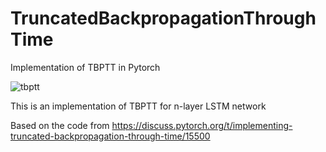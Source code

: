 # TruncatedBackpropagationThroughTime
 Implementation of TBPTT in Pytorch
 
![tbptt](https://github.com/hansungj/TruncatedBackpropagationThroughTime/blob/master/tbtpp.jpg)

 This is an implementation of TBPTT for n-layer LSTM network 

 Based on the code from 
 https://discuss.pytorch.org/t/implementing-truncated-backpropagation-through-time/15500 


